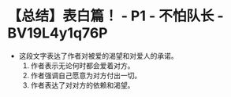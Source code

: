 # 【总结】表白篇！ - P1 - 不怕队长 - BV19L4y1q76P

-   这段文字表达了作者对被爱的渴望和对爱人的承诺。
    1.  作者表示无论何时都会爱着对方。
    2.  作者强调自己愿意为对方付出一切。
    3.  作者表达了对对方的依赖和渴望。